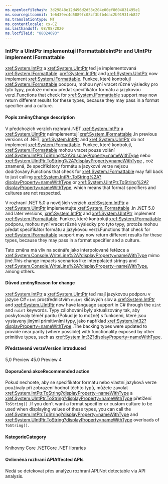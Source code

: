 ```yaml
---
ms.openlocfilehash: 3d29848e12d496d2d53c204e00ef8604831495e1
ms.sourcegitcommit: 1e6439ec4d5889fc08cf3bfb4dac2b91931eb827
ms.translationtype: MT
ms.contentlocale: cs-CZ
ms.lasthandoff: 08/08/2020
ms.locfileid: "88024693"
---
```

### <a name="intptr-and-uintptr-implement-iformattable"></a><span data-ttu-id="55d1c-101">IntPtr a UIntPtr implementují IFormattable</span><span class="sxs-lookup"><span data-stu-id="55d1c-101">IntPtr and UIntPtr implement IFormattable</span></span>

<span data-ttu-id="55d1c-102"><xref:System.IntPtr> a <xref:System.UIntPtr> teď je implementovaná <xref:System.IFormattable> .</span><span class="sxs-lookup"><span data-stu-id="55d1c-102"><xref:System.IntPtr> and <xref:System.UIntPtr> now implement <xref:System.IFormattable>.</span></span> <span data-ttu-id="55d1c-103">Funkce, které kontrolují <xref:System.IFormattable> podporu, mohou nyní vracet různé výsledky pro tyto typy, protože mohou předat specifikátor formátu a jazykovou verzi.</span><span class="sxs-lookup"><span data-stu-id="55d1c-103">Functions that check for <xref:System.IFormattable> support may now return different results for these types, because they may pass in a format specifier and a culture.</span></span>

#### <a name="change-description"></a><span data-ttu-id="55d1c-104">Popis změny</span><span class="sxs-lookup"><span data-stu-id="55d1c-104">Change description</span></span>

<span data-ttu-id="55d1c-105">V předchozích verzích rozhraní .NET <xref:System.IntPtr> a <xref:System.UIntPtr> neimplementují <xref:System.IFormattable> .</span><span class="sxs-lookup"><span data-stu-id="55d1c-105">In previous versions of .NET, <xref:System.IntPtr> and <xref:System.UIntPtr> do not implement <xref:System.IFormattable>.</span></span> <span data-ttu-id="55d1c-106">Funkce, které kontrolují, <xref:System.IFormattable> mohou vracet pouze volání <xref:System.IntPtr.ToString%2A?displayProperty=nameWithType> nebo <xref:System.UIntPtr.ToString%2A?displayProperty=nameWithType> , což znamená, že specifikátory formátu a jazykové verze nejsou dodržovány.</span><span class="sxs-lookup"><span data-stu-id="55d1c-106">Functions that check for <xref:System.IFormattable> may fall back to just calling <xref:System.IntPtr.ToString%2A?displayProperty=nameWithType> or <xref:System.UIntPtr.ToString%2A?displayProperty=nameWithType>, which means that format specifiers and cultures are not respected.</span></span>

<span data-ttu-id="55d1c-107">V rozhraní .NET 5,0 a novějších verzích <xref:System.IntPtr> a <xref:System.UIntPtr> implementujte <xref:System.IFormattable> .</span><span class="sxs-lookup"><span data-stu-id="55d1c-107">In .NET 5.0 and later versions, <xref:System.IntPtr> and <xref:System.UIntPtr> implement <xref:System.IFormattable>.</span></span> <span data-ttu-id="55d1c-108">Funkce, které kontrolují <xref:System.IFormattable> podporu, mohou nyní vracet různé výsledky pro tyto typy, protože mohou předat specifikátor formátu a jazykovou verzi.</span><span class="sxs-lookup"><span data-stu-id="55d1c-108">Functions that check for <xref:System.IFormattable> support may now return different results for these types, because they may pass in a format specifier and a culture.</span></span>

<span data-ttu-id="55d1c-109">Tato změna má vliv na scénáře jako interpolované řetězce a <xref:System.Console.WriteLine%2A?displayProperty=nameWithType> mimo jiné.</span><span class="sxs-lookup"><span data-stu-id="55d1c-109">This change impacts scenarios like interpolated strings and <xref:System.Console.WriteLine%2A?displayProperty=nameWithType>, among others.</span></span>

#### <a name="reason-for-change"></a><span data-ttu-id="55d1c-110">Důvod změny</span><span class="sxs-lookup"><span data-stu-id="55d1c-110">Reason for change</span></span>

<span data-ttu-id="55d1c-111"><xref:System.IntPtr> a <xref:System.UIntPtr> teď mají jazykovou podporu v jazyce C# `nint` prostřednictvím `nuint` klíčových slov a.</span><span class="sxs-lookup"><span data-stu-id="55d1c-111"><xref:System.IntPtr> and <xref:System.UIntPtr> now have language support in C# through the `nint` and `nuint` keywords.</span></span> <span data-ttu-id="55d1c-112">Typy zálohování byly aktualizovány tak, aby poskytovaly téměř paritu (Pokud je to možné) s funkcemi, které jsou vystaveny jinými primitivními typy, jako například <xref:System.Int32?displayProperty=nameWithType> .</span><span class="sxs-lookup"><span data-stu-id="55d1c-112">The backing types were updated to provide near parity (where possible) with functionality exposed by other primitive types, such as <xref:System.Int32?displayProperty=nameWithType>.</span></span>

#### <a name="version-introduced"></a><span data-ttu-id="55d1c-113">Představená verze</span><span class="sxs-lookup"><span data-stu-id="55d1c-113">Version introduced</span></span>

<span data-ttu-id="55d1c-114">5,0 Preview 4</span><span class="sxs-lookup"><span data-stu-id="55d1c-114">5.0 Preview 4</span></span>

#### <a name="recommended-action"></a><span data-ttu-id="55d1c-115">Doporučená akce</span><span class="sxs-lookup"><span data-stu-id="55d1c-115">Recommended action</span></span>

<span data-ttu-id="55d1c-116">Pokud nechcete, aby se specifikátor formátu nebo vlastní jazyková verze používaly při zobrazení hodnot těchto typů, můžete zavolat <xref:System.IntPtr.ToString?displayProperty=nameWithType> a <xref:System.UIntPtr.ToString?displayProperty=nameWithType> přetížení `ToString()` .</span><span class="sxs-lookup"><span data-stu-id="55d1c-116">If you don't want a format specifier or custom culture to be used when displaying values of these types, you can call the <xref:System.IntPtr.ToString?displayProperty=nameWithType> and <xref:System.UIntPtr.ToString?displayProperty=nameWithType> overloads of `ToString()`.</span></span>

#### <a name="category"></a><span data-ttu-id="55d1c-117">Kategorie</span><span class="sxs-lookup"><span data-stu-id="55d1c-117">Category</span></span>

<span data-ttu-id="55d1c-118">Knihovny Core .NET</span><span class="sxs-lookup"><span data-stu-id="55d1c-118">Core .NET libraries</span></span>

#### <a name="affected-apis"></a><span data-ttu-id="55d1c-119">Ovlivněná rozhraní API</span><span class="sxs-lookup"><span data-stu-id="55d1c-119">Affected APIs</span></span>

<span data-ttu-id="55d1c-120">Nedá se detekovat přes analýzu rozhraní API.</span><span class="sxs-lookup"><span data-stu-id="55d1c-120">Not detectable via API analysis.</span></span>

<!--

#### Affected APIs

Not detectable via API analysis.

-->
